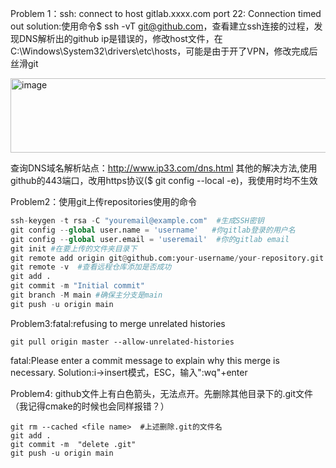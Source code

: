 Problem 1：ssh: connect to host gitlab.xxxx.com port 22: Connection timed out
solution:使用命令$ ssh -vT git@github.com，查看建立ssh连接的过程，发现DNS解析出的github ip是错误的，修改host文件，在C:\Windows\System32\drivers\etc\hosts，可能是由于开了VPN，修改完成后丝滑git

<img width="623" height="119" alt="image" src="https://github.com/user-attachments/assets/a265efc4-a8c5-4a7c-94eb-5d3bd1fa4009" />

查询DNS域名解析站点：http://www.ip33.com/dns.html
其他的解决方法,使用github的443端口，改用https协议($ git config --local -e)，我使用时均不生效

Problem2：使用git上传repositories使用的命令
```python
ssh-keygen -t rsa -C "youremail@example.com"  #生成SSH密钥
git config --global user.name = 'username'   #你gitlab登录的用户名
git config --global user.email = 'useremail'  #你的gitlab email
git init #在要上传的文件夹目录下
git remote add origin git@github.com:your-username/your-repository.git  #关联远程仓库
git remote -v  #查看远程仓库添加是否成功
git add .
git commit -m "Initial commit"
git branch -M main #确保主分支是main
git push -u origin main
```

Problem3:fatal:refusing to merge unrelated histories
```
git pull origin master --allow-unrelated-histories
```
fatal:Please enter a commit message to explain why this merge is necessary.
Solution:i->insert模式，ESC，输入":wq"+enter


Problem4: github文件上有白色箭头，无法点开。先删除其他目录下的.git文件（我记得cmake的时候也会同样报错？）
```
git rm --cached <file name>  #上述删除.git的文件名
git add .
git commit -m  "delete .git"
git push -u origin main
```

